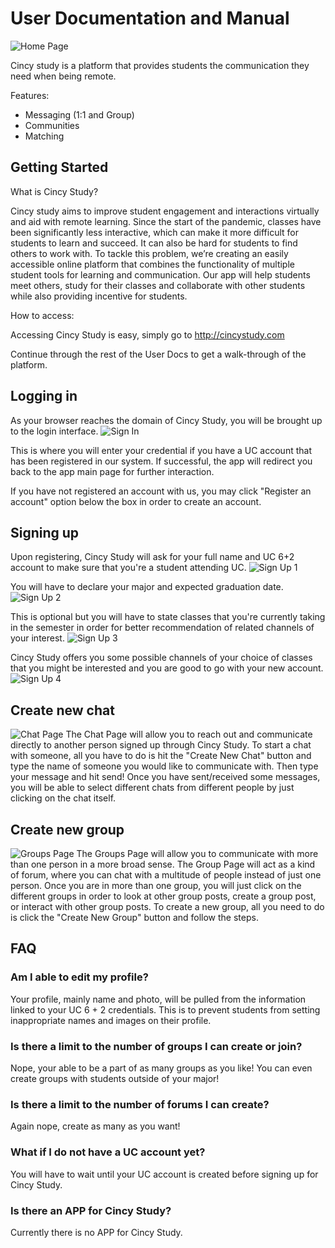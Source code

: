 # User Documentation and Manual

![Home Page](img/Homepage.png "Home Page")

Cincy study is a platform that provides students the communication they need when being remote.

Features:
- Messaging (1:1 and Group)
- Communities
- Matching

## Getting Started
What is Cincy Study?

Cincy study aims to improve student engagement and interactions virtually and aid with remote learning. Since the start
of the pandemic, classes have been significantly less interactive, which can make it more difficult for students to 
learn and succeed. It can also be hard for students to find others to work with. To tackle this problem, we’re 
creating an easily accessible online platform that combines the functionality of multiple student tools for learning 
and communication. Our app will help students meet others, study for their classes and collaborate with other 
students while also providing incentive for students.

How to access: 

Accessing Cincy Study is easy, simply go to http://cincystudy.com

Continue through the rest of the User Docs to get a walk-through of the platform.

## Logging in
As your browser reaches the domain of Cincy Study, you will be brought up to the login interface.
![Sign In](img/Login.png "Sign In")

This is where you will enter your credential if you have a UC account that has been registered in our system. If successful, the app will redirect you back to the app main page for further interaction.

If you have not registered an account with us, you may click "Register an account" option below the box in order to create an account.

## Signing up
Upon registering, Cincy Study will ask for your full name and UC 6+2 account to make sure that you're a student attending UC.
![Sign Up 1](img/Sign-up.png "Sign Up 1")

You will have to declare your major and expected graduation date.
![Sign Up 2](img/Sign-up-1.png "Sign Up 2")

This is optional but you will have to state classes that you're currently taking in the semester in order for better recommendation of related channels of your interest.
![Sign Up 3](img/Sign-up-2.png "Sign Up 3")

Cincy Study offers you some possible channels of your choice of classes that you might be interested and you are good to go with your new account.
![Sign Up 4](img/Sign-up-4.png "Sign Up 4")

## Create new chat
![Chat Page](img/Chat-Page.png "Chat Page")
The Chat Page will allow you to reach out and communicate directly to another person signed up through Cincy Study. To start a chat with someone, all you have to do is hit the "Create New Chat" button and type the name of someone you would like to communicate with. Then type your message and hit send! Once you have sent/received some messages, you will be able to select different chats from different people by just clicking on the chat itself.


## Create new group
![Groups Page](img/Groups-Page.png "Groups Page")
The Groups Page will allow you to communicate with more than one person in a more broad sense. The Group Page will act as a kind of forum, where you can chat with a multitude of people instead of just one person. Once you are in more than one group, you will just click on the different groups in order to look at other group posts, create a group post, or interact with other group posts. To create a new group, all you need to do is click the "Create New Group" button and follow the steps.


## FAQ
### Am I able to edit my profile?
Your profile, mainly name and photo, will be pulled from the information linked to your UC 6 + 2 credentials. This is to prevent students from setting inappropriate
names and images on their profile.

### Is there a limit to the number of groups I can create or join?
Nope, your able to be a part of as many groups as you like! You can even create groups with students outside of your major!

### Is there a limit to the number of forums I can create?
Again nope, create as many as you want!

### What if I do not have a UC account yet?
You will have to wait until your UC account is created before signing up for Cincy Study.

### Is there an APP for Cincy Study?
Currently there is no APP for Cincy Study.

